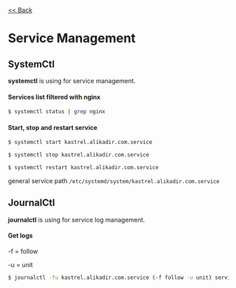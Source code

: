[<< Back](README.md)

# Service Management

## SystemCtl
**systemctl** is using for service management.

#### Services list filtered with nginx
```Bash
$ systemctl status | grep nginx
```

#### Start, stop and restart service
```Bash
$ systemctl start kastrel.alikadir.com.service
```
```Bash
$ systemctl stop kastrel.alikadir.com.service
```
```Bash
$ systemctl restart kastrel.alikadir.com.service
```
general service path ```/etc/systemd/system/kastrel.alikadir.com.service```

## JournalCtl

**journalctl** is using for service log management.

#### Get logs
-f = follow

-u = unit

```Bash
$ journalctl -fu kastrel.alikadir.com.service (-f follow -u unit) servis loglarini alabilmek icin 
```
